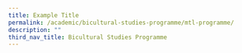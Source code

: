 ```yaml
---
title: Example Title
permalink: /academic/bicultural-studies-programme/mtl-programme/
description: ""
third_nav_title: Bicultural Studies Programme
---
```

